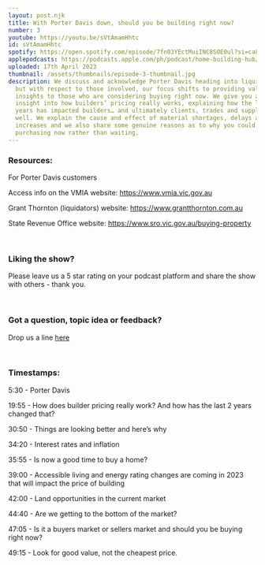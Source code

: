 ```yaml
---
layout: post.njk
title: With Porter Davis down, should you be building right now?
number: 3
youtube: https://youtu.be/sVtAmamHhtc
id: sVtAmamHhtc
spotify: https://open.spotify.com/episode/7fn03YEctMuiINC8SOE0ul?si=ca812446234c4ddf
applepodcasts: https://podcasts.apple.com/ph/podcast/home-building-hub/id1681936589?i=1000609209607
uploaded: 17th April 2023
thumbnail: /assets/thumbnails/episode-3-thumbnail.jpg
description: We discuss and acknowledge Porter Davis heading into liquidation,
  but with respect to those involved, our focus shifts to providing valuable
  insights to those who are considering buying right now. We give you a genuine
  insight into how builders’ pricing really works, explaining how the last 2
  years has impacted builders… and ultimately clients, trades and suppliers as
  well. We explain the cause and effect of material shortages, delays and price
  increases and we also share some genuine reasons as to why you could consider
  purchasing now rather than waiting.
---
```

### Resources:

For Porter Davis customers

Access info on the VMIA website: https://www.vmia.vic.gov.au 

Grant Thornton (liquidators) website: https://www.grantthornton.com.au

State Revenue Office website: https://www.sro.vic.gov.au/buying-property 

<br>

### Liking the show?

Please leave us a 5 star rating on your podcast platform and share the show with others - thank you.

<br>

### Got a question, topic idea or feedback?

Drop us a line <a href="/contact" id="contact-us" target="_blank">here</a>

<br>

### Timestamps:

5:30 - Porter Davis 

19:55 - How does builder pricing really work? And how has the last 2 years changed that? 

30:50 - Things are looking better and here’s why

34:20 - Interest rates and inflation 

35:55 - Is now a good time to buy a home?

39:00 - Accessible living and energy rating changes are coming in 2023 that will impact the price of building

42:00 - Land opportunities in the current market

44:40 - Are we getting to the bottom of the market?

47:05 - Is it a buyers market or sellers market and should you be buying right now?

49:15 - Look for good value, not the cheapest price.